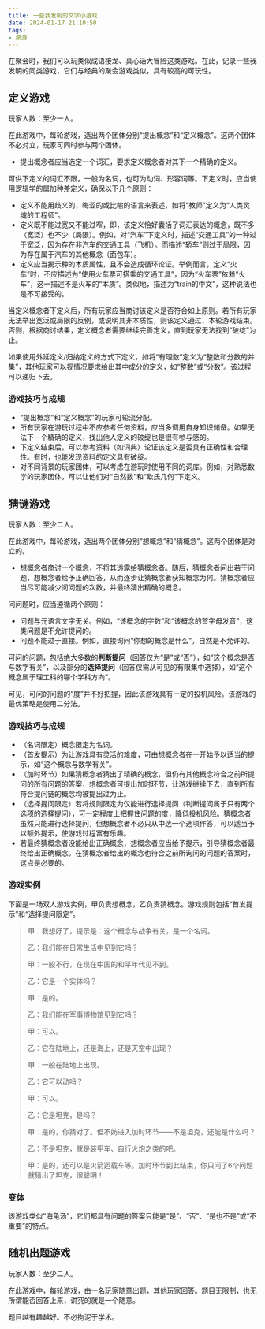 ```yaml
---
title: 一些我发明的文字小游戏
date: 2024-01-17 21:10:50
tags: 
- 桌游
---
```


在聚会时，我们可以玩类似成语接龙、真心话大冒险这类游戏。在此，记录一些我发明的同类游戏，它们与经典的聚会游戏类似，具有较高的可玩性。

<!--more-->

## 定义游戏

玩家人数：至少一人。

在此游戏中，每轮游戏，选出两个团体分别“提出概念”和“定义概念”。这两个团体不必对立，玩家可同时参与两个团体。

* 提出概念者应当选定一个词汇，要求定义概念者对其下一个精确的定义。

可供下定义的词汇不限，一般为名词，也可为动词、形容词等。下定义时，应当使用逻辑学的属加种差定义，确保以下几个原则：

* 定义不能用歧义的、晦涩的或比喻的语言来表述，如将“教师”定义为“人类灵魂的工程师”。
* 定义既不能过宽又不能过窄，即，该定义恰好囊括了词汇表达的概念，既不多（宽泛）也不少（局限）。例如，对“汽车”下定义时，描述“交通工具”的一种过于宽泛，因为存在非汽车的交通工具（飞机）。而描述“轿车”则过于局限，因为存在属于汽车的其他概念（面包车）。
* 定义应当揭示种的本质属性，且不会造成循环论证。举例而言，定义“火车”时，不应描述为“使用火车票可搭乘的交通工具”，因为“火车票”依赖“火车”，这一描述不是火车的“本质”。类似地，描述为“train的中文”，这种说法也是不可接受的。

当定义概念者下定义后，所有玩家应当商讨该定义是否符合如上原则。若所有玩家无法举出宽泛或局限的反例，或说明其非本质性，则该定义通过，本轮游戏结束。否则，根据商讨结果，定义概念者需要继续完善定义，直到玩家无法找到“破绽”为止。

如果使用外延定义/归纳定义的方式下定义，如将“有理数”定义为“整数和分数的并集”，其他玩家可以视情况要求给出其中成分的定义，如“整数”或“分数”。该过程可以递归下去。

### 游戏技巧与成规

* “提出概念”和“定义概念”的玩家可轮流分配。
* 所有玩家在游玩过程中不应参考任何资料，应当多调用自身知识储备。如果无法下一个精确的定义，找出他人定义的破绽也是很有参与感的。
* 下定义结束后，可以参考资料（如词典）论证该定义是否具有正确性和合理性。有时，也能发现资料的定义具有破绽。
* 对不同背景的玩家团体，可以考虑在游玩时使用不同的词库。例如，对熟悉数学的玩家团体，可以让他们对“自然数”和“欧氏几何”下定义。

## 猜谜游戏

玩家人数：至少二人。

在此游戏中，每轮游戏，选出两个团体分别“想概念”和“猜概念”。这两个团体是对立的。

* 想概念者商讨一个概念，不将其透露给猜概念者。随后，猜概念者问出若干问题，想概念者给予正确回答，从而逐步让猜概念者获知概念为何。猜概念者应当尽可能减少问问题的次数，并最终猜出精确的概念。

问问题时，应当遵循两个原则：

* 问题与元语言文字无关。例如，“该概念的字数”和“该概念的首字母发音”，这类问题是不允许提问的。
* 问题不能过于直接。例如，直接询问“你想的概念是什么”，自然是不允许的。

可问的问题，包括绝大多数的**判断提问**（回答仅为“是”或“否”），如“这个概念是否与数字有关”，以及部分的**选择提问**（回答仅需从可见的有限集中选择），如“这个概念属于理工科的哪个学科方向”。

可见，可问的问题的“度”并不好把握，因此该游戏具有一定的投机风险。该游戏的最优策略是使用二分法。

### 游戏技巧与成规

* （名词限定）概念限定为名词。
* （首发提示）为让游戏具有灵活的难度，可由想概念者在一开始予以适当的提示，如“这个概念与数学有关”。
* （加时环节）如果猜概念者猜出了精确的概念，但仍有其他概念符合之前所提问的所有问题的答案，想概念者可提出加时环节，让游戏继续下去，直到所有符合提问链的概念均被提出过为止。
* （选择提问限定）若将规则限定为仅能进行选择提问（判断提问属于只有两个选项的选择提问），可一定程度上把握住问题的度，降低投机风险。猜概念者虽然只能进行选择提问，但想概念者不必只从中选一个选项作答，可以适当予以额外提示，使游戏过程富有乐趣。
* 若最终猜概念者没能给出正确概念，想概念者应当给予提示，引导猜概念者最终给出正确概念。在猜概念者给出的概念也符合之前所询问的问题的答案时，这点是必要的。

### 游戏实例

下面是一场双人游戏实例，甲负责想概念，乙负责猜概念。游戏规则包括“首发提示”和“选择提问限定”。

> 甲：我想好了，提示是：这个概念与战争有关，是一个名词。
>
> 乙：我们能在日常生活中见到它吗？
>
> 甲：一般不行，在现在中国的和平年代见不到。
>
> 乙：它是一个实体吗？
>
> 甲：是的。
>
> 乙：我们能在军事博物馆见到它吗？
>
> 甲：可以。
>
> 乙：它在陆地上，还是海上，还是天空中出现？
>
> 甲：一般在陆地上出现。
>
> 乙：它可以动吗？
>
> 甲：可以。
>
> 乙：它是坦克，是吗？
>
> 甲：是的，你猜对了。但不妨进入加时环节——不是坦克，还能是什么吗？
>
> 乙：不是坦克，就是装甲车、自行火炮之类的吧。
>
> 甲：是的，还可以是火箭运载车等。加时环节到此结束，你只问了6个问题就猜出了坦克，很聪明！

### 变体

该游戏类似“海龟汤”，它们都具有问题的答案只能是“是”、“否”、“是也不是”或“不重要”的特点。

## 随机出题游戏

玩家人数：至少二人。

在此游戏中，每轮游戏，由一名玩家随意出题，其他玩家回答。题目无限制，也无所谓能否回答上来，讲究的就是一个随意。

题目越有趣越好。不必拘泥于学术。
